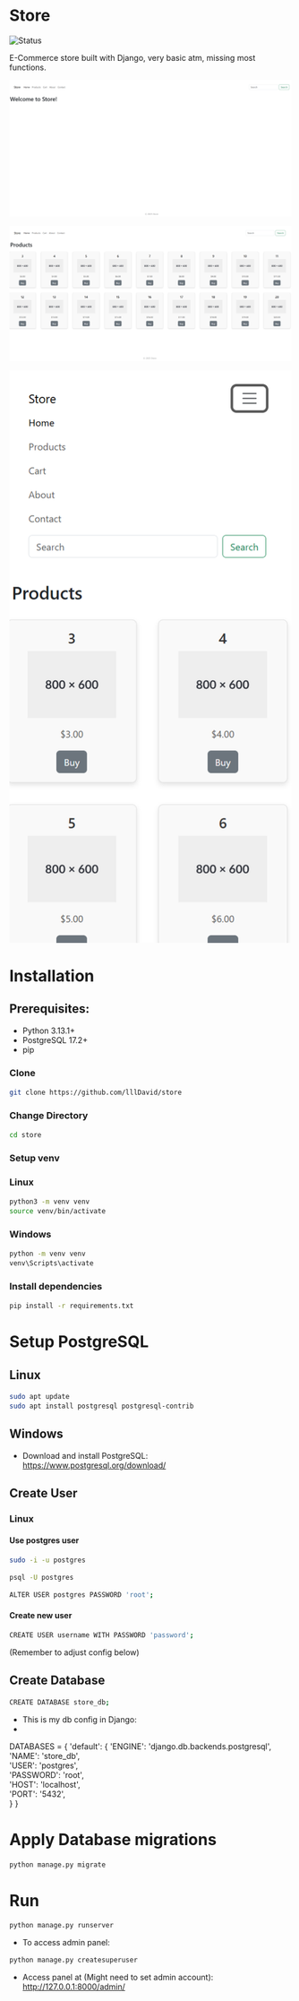 # Store
![Status](https://img.shields.io/badge/status-Early_Development-orange)

E-Commerce store built with Django, very basic atm, missing most functions. 

![Home](images/home.png)

![Products](images/products.png)

![Responsive](images/responsive.png)

# Installation

## Prerequisites:
- Python 3.13.1+
- PostgreSQL 17.2+
- pip

### Clone
```bash
git clone https://github.com/lllDavid/store
```

### Change Directory
```bash
cd store
```

### Setup venv

### Linux
```bash
python3 -m venv venv
source venv/bin/activate
```
### Windows 
```bash
python -m venv venv
venv\Scripts\activate
```

### Install dependencies
```bash
pip install -r requirements.txt
```

# Setup PostgreSQL

## Linux
```bash
sudo apt update
sudo apt install postgresql postgresql-contrib
```

## Windows
- Download and install PostgreSQL: https://www.postgresql.org/download/

## Create User

### Linux
#### Use postgres user
```bash
sudo -i -u postgres
```

```bash
psql -U postgres
```

```bash
ALTER USER postgres PASSWORD 'root';
```
#### Create new user
```bash
CREATE USER username WITH PASSWORD 'password';
```
(Remember to adjust config below)


## Create Database 
```bash
CREATE DATABASE store_db;
```
- This is my db config in Django:
- 
DATABASES = {
    'default': {
        'ENGINE': 'django.db.backends.postgresql',
        'NAME': 'store_db',  
        'USER': 'postgres',  
        'PASSWORD': 'root',  
        'HOST': 'localhost',  
        'PORT': '5432',  
    }
}

# Apply Database migrations
```bash
python manage.py migrate
```

# Run
```bash
python manage.py runserver
```

- To access admin panel:
```bash
python manage.py createsuperuser
```

- Access panel at (Might need to set admin account):
http://127.0.0.1:8000/admin/

